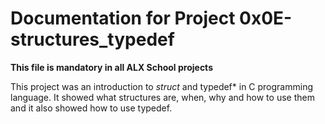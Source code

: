 # Documentation for Project 0x0E-structures_typedef

**This file is mandatory in all ALX School projects**



This project was an introduction to *struct* and typedef* in C programming language. It showed what structures are, when, why and how to use them and it also showed how to use typedef.
